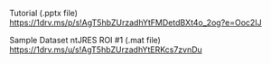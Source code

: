 



Tutorial (.pptx file)
https://1drv.ms/p/s!AgT5hbZUrzadhYtFMDetdBXt4o_2og?e=Ooc2IJ


Sample Dataset ntJRES ROI #1 (.mat file)
https://1drv.ms/u/s!AgT5hbZUrzadhYtERKcs7zvnDu
